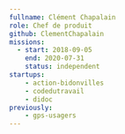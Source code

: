 ```yaml
---
fullname: Clément Chapalain
role: Chef de produit
github: ClementChapalain
missions:
  - start: 2018-09-05
    end: 2020-07-31
    status: independent
startups:
    - action-bidonvilles
    - codedutravail
    - didoc
previously:
    - gps-usagers
---
```

